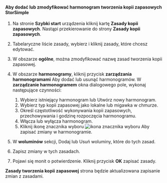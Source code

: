 
<!--author=SharS last changed: 9/15/15-->

#### <a name="to-add-or-modify-a-storsimple-backup-schedule"></a>Aby dodać lub zmodyfikować harmonogram tworzenia kopii zapasowych StorSimple
1. Na stronie **Szybki start** urządzenia kliknij kartę **Zasady kopii zapasowych**. Nastąpi przekierowanie do strony **Zasady kopii zapasowych**.
2. Tabelaryczne liście zasady, wybierz i kliknij zasady, które chcesz edytować.
3. W obszarze **ogólne**, można zmodyfikować nazwę zasad tworzenia kopii zapasowej.
4. W obszarze **harmonogramy**, kliknij przycisk **zarządzania harmonogramami** Aby dodać lub usunąć harmonogramów. W **zarządzanie harmonogramem** okna dialogowego pole, wykonaj następujące czynności:
   
   1. Wybierz istniejący harmonogram lub Utwórz nowy harmonogram.
   2. Wybierz typ kopii zapasowej jako lokalne lub migawka w chmurze.
   3. Określ częstotliwość wykonywania kopii zapasowych, przechowywania i godzinę rozpoczęcia harmonogramu.
   4. Włącza lub wyłącza harmonogram.
   5. Kliknij ikonę znacznika wyboru ![ikona znacznika wyboru](./media/storsimple-add-modify-backup-schedule/HCS_CheckIcon-include.png) Aby zapisać zmiany w harmonogramie.
5. W **woluminów** sekcji, Dodaj lub Usuń woluminy, które do tych zasad.
6. Zapisz zmiany w tych zasadach.
7. Pojawi się monit o potwierdzenie. Kliknij przycisk **OK** zapisać zasady.

**Zasady tworzenia kopii zapasowej** strona będzie aktualizowana zapisanie zmian z zasadami.

